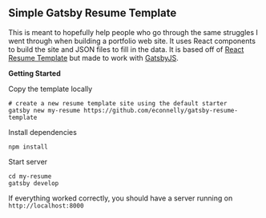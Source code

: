 ## Simple Gatsby Resume Template ##

This is meant to hopefully help people who go through the same struggles I went through when building a portfolio web site.
It uses React components to build the site and JSON files to fill in the data. It is based off of [React Resume Template](https://github.com/tbakerx/react-resume-template)
 but made to work with [GatsbyJS](https://www.gatsbyjs.org/).
 
**Getting Started**

Copy the template locally
```shell script
# create a new resume template site using the default starter
gatsby new my-resume https://github.com/econnelly/gatsby-resume-template
```

Install dependencies
```shell script
npm install
```

Start server
```shell script
cd my-resume
gatsby develop
```

If everything worked correctly, you should have a server running on `http://localhost:8000`